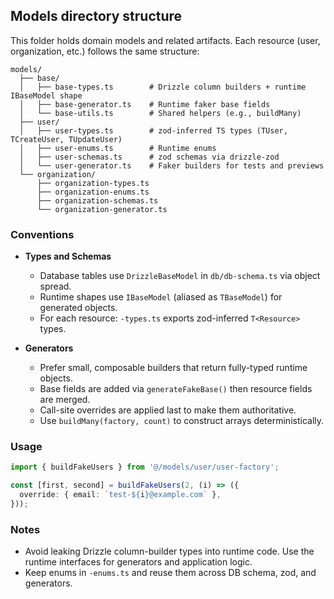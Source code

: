 ## Models directory structure

This folder holds domain models and related artifacts. Each resource (user, organization, etc.) follows the same structure:

```
models/
  ├── base/
  │   ├── base-types.ts        # Drizzle column builders + runtime IBaseModel shape
  │   ├── base-generator.ts    # Runtime faker base fields
  │   └── base-utils.ts        # Shared helpers (e.g., buildMany)
  ├── user/
  │   ├── user-types.ts        # zod-inferred TS types (TUser, TCreateUser, TUpdateUser)
  │   ├── user-enums.ts        # Runtime enums
  │   ├── user-schemas.ts      # zod schemas via drizzle-zod
  │   └── user-generator.ts    # Faker builders for tests and previews
  └── organization/
      ├── organization-types.ts
      ├── organization-enums.ts
      ├── organization-schemas.ts
      └── organization-generator.ts
```

### Conventions

- **Types and Schemas**
  - Database tables use `DrizzleBaseModel` in `db/db-schema.ts` via object spread.
  - Runtime shapes use `IBaseModel` (aliased as `TBaseModel`) for generated objects.
  - For each resource: `-types.ts` exports zod-inferred `T<Resource>` types.

- **Generators**
  - Prefer small, composable builders that return fully-typed runtime objects.
  - Base fields are added via `generateFakeBase()` then resource fields are merged.
  - Call-site overrides are applied last to make them authoritative.
  - Use `buildMany(factory, count)` to construct arrays deterministically.

### Usage

```ts
import { buildFakeUsers } from '@/models/user/user-factory';

const [first, second] = buildFakeUsers(2, (i) => ({
  override: { email: `test-${i}@example.com` },
}));
```

### Notes

- Avoid leaking Drizzle column-builder types into runtime code. Use the runtime interfaces for generators and application logic.
- Keep enums in `-enums.ts` and reuse them across DB schema, zod, and generators.
